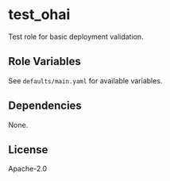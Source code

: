 # test_ohai

Test role for basic deployment validation.

## Role Variables

See `defaults/main.yaml` for available variables.

## Dependencies

None.

## License

Apache-2.0